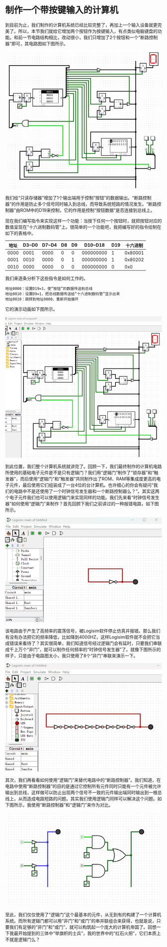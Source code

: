 
# 制作一个带按键输入的计算机

到目前为止，我们制作的计算机系统已经比较完整了，再加上一个输入设备就更完美了。所以，本节我们就给它增加两个按钮作为按键输入，有点类似电脑键盘的功能。和前一节电路结构相比，改动很小，我们只增加了2个按钮和一个“断路控制器”即可，其电路图如下图所示。

![](pic/5-8.gif)

我们给“只读存储器”增加了1个输出端用于控制“按钮”的数据输出。“断路控制器”的作用是防止多个信号同时输入到总线，而导致系统短路的情况发生。“断路控制器”由ROM中的D19来控制，它的作用是控制“按钮数据”是否连接到总线上。

现在我们编写指令来实现这样一个功能：当按下任何一个按钮时，就把按钮对应的数值呈现在“十六进制数码管”上。很简单的一个功能吧，我把编写好的指令绘制在如下的表格中。

|地址|D3\~D0|D7\~D4|D8|D9|D10\~D18|D19|十六进制|
|-|-|-|-|-|-|-|-|
|0000|0001|0000|0|0|000000000|1|0x80001|
|0001|0010|0000|0|1|000000000|1|0x80202|
|0010|0000|0000|0|0|000000000|0|0x0|

我们来逐条分析下这些指令是如何工作的。

    地址0000：设置D19=1，使“按钮”的数据传送到总线
    地址0010：设置D9=1，把总线数据传送给“十六进制数码管”显示出来
    地址0010：跳转到地址0000，重新开始循环

它的演示动画如下图所示。

![](pic/5-9.gif)

到此位置，我们整个计算机系统就讲完了。回顾一下，我们最终制作的计算机电路所使用的基础电子元件是不是只有逻辑门？我们用“逻辑门”制作了“锁存器”和“触发器”，而后使用“逻辑门”和“触发器”共同制作出了ROM、RAM等集成度更高的电子元件，最后使用它们组装成了一台4位的台计算机。也许细心的你会有疑问“我们的电路中不是还使用了一个时钟信号发生器和一个断路控制器么？”。其实这两个电子元件我们也可以使用逻辑门来实现同样的功能。我们先来看“时钟信号发生器”如何使用“逻辑门”来制作？首先回顾下我们之前讲过的一种报错电路，如下图所示。

![](pic/5-10.gif)

该电路由于产生了高频率的震荡信号，被Logisim软件停止仿真并报错。那么我们有没有办法把它的频率降低，比如降到4000HZ，这样Logisim软件就不会把它当成错误来看待了？其实很简单，我们知道信号经过逻辑门会有延时，只要我们串联成千上万个“非门”，就可以制作任何频率的“时钟信号发生器”了。就像下图所示的样子，只是由于电路图太小，我只使用了8个“非门”串联来演示一下。

![](pic/5-11.gif)

其次，我们再看看如何使用“逻辑门”来替代电路中的“断路控制器”。我们知道，在电路中使用“断路控制器”的目的是通过它控制所有元件同时只能有一个元件被允许输出到总线，这样做可以防止出现两个信号不一致的元件输出端同时输出到一根总线上，从而造成电路短路的问题。其实我们使用逻辑门同样可以解决这个问题。如下图所示，我使用“断路控制器”和“逻辑门”来作为对比。

![](pic/5-12.gif)

至此，我们仅仅使用了“逻辑门”这个最基本的元件，从无到有的构建了一个计算机系统。而所有逻辑门都可以用“非门”和“或门”的串并联组合来获得，也就是说，只要我们有足够的“非门”和“或门”，就可以构筑起一个庞大的计算机帝国了。回想一下我最开始提到的三体中“举旗帜的士兵”，我的世界中的“红石火把”，它们本质上不就是逻辑门么？